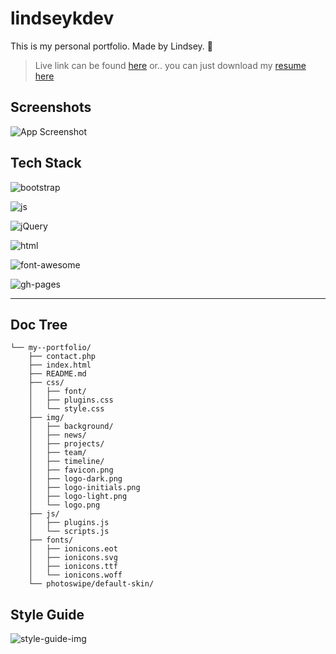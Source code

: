 # lindseykdev

This is my personal portfolio. Made by Lindsey. 🎉

> Live link can be found [here](http://lindseyk.dev)
> or.. you can just download my [resume here](https://drive.google.com/file/d/1BVZxrbHCzUo37u5Fx-chgjJkh8DSLKfU/view?usp=sharing)

## Screenshots

![App Screenshot](https://res.cloudinary.com/codelikeagirl29/image/upload/v1678205693/projects/lindseykdev_luhbgr.png)

## Tech Stack

![bootstrap](https://img.shields.io/badge/Bootstrap-563D7C?style=for-the-badge&logo=bootstrap&logoColor=white)

![js](https://img.shields.io/badge/JavaScript-323330?style=for-the-badge&logo=javascript&logoColor=F7DF1E)

![jQuery](https://camo.githubusercontent.com/fd87758fc59a55844627fb6067a253aa4e35da509789a55be28311b0a09eb6cf/68747470733a2f2f696d672e736869656c64732e696f2f7374617469632f76313f7374796c653d666f722d7468652d6261646765266d6573736167653d6a517565727926636f6c6f723d303736394144266c6f676f3d6a5175657279266c6f676f436f6c6f723d464646464646266c6162656c3d)

![html](https://img.shields.io/badge/HTML5-E34F26?style=for-the-badge&logo=html5&logoColor=white)

![font-awesome](https://img.shields.io/badge/Font_Awesome-339AF0?style=for-the-badge&logo=fontawesome&logoColor=white)

![gh-pages](https://img.shields.io/badge/GitHub%20Pages-222222?style=for-the-badge&logo=GitHub%20Pages&logoColor=white)

---

## Doc Tree

```
└── my--portfolio/
    ├── contact.php
    ├── index.html
    ├── README.md
    ├── css/
    │   ├── font/
    │   ├── plugins.css
    │   └── style.css
    ├── img/
    │   ├── background/
    │   ├── news/
    │   ├── projects/
    │   ├── team/
    │   ├── timeline/
    │   ├── favicon.png
    │   ├── logo-dark.png
    │   ├── logo-initials.png
    │   ├── logo-light.png
    │   └── logo.png
    ├── js/
    │   ├── plugins.js
    │   └── scripts.js
    ├── fonts/
    │   ├── ionicons.eot
    │   ├── ionicons.svg
    │   ├── ionicons.ttf
    │   └── ionicons.woff
    └── photoswipe/default-skin/
```

## Style Guide

![style-guide-img](https://res.cloudinary.com/codelikeagirl29/image/upload/v1675112667/dev-branding/mood-board_da5sh3.png)
